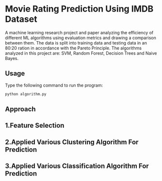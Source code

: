# Movie Rating Prediction Using IMDB Dataset

A machine learning research project and paper analyzing the efficiency of different ML algorithms using evaluation metrics and drawing a comparison between them.
The data is split into training data and testing data in an 80:20 ration in accordance with the Pareto Principle.
The algorithms analyzed in this project are: SVM, Random Forest, Decision Trees and Naive Bayes.

## Usage
Type the following command to run the program:
```python
python algorithm.py
```
## Approach

## 1.Feature Selection

## 2.Applied Various Clustering Algorithm For Prediction

## 3.Applied Various Classification Algorithm For Prediction
